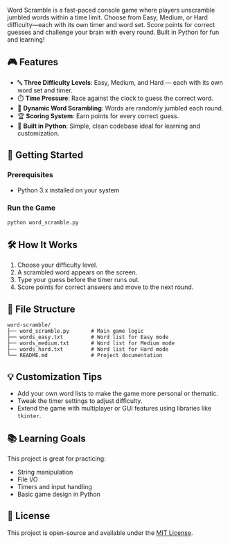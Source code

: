 Word Scramble is a fast-paced console game where players unscramble jumbled words within a time limit. Choose from Easy, Medium, or Hard difficulty—each with its own timer and word set. Score points for correct guesses and challenge your brain with every round. Built in Python for fun and learning!

## 🎮 Features

- 🔤 **Three Difficulty Levels**: Easy, Medium, and Hard — each with its own word set and timer.
- ⏱️ **Time Pressure**: Race against the clock to guess the correct word.
- 🧩 **Dynamic Word Scrambling**: Words are randomly jumbled each round.
- 🏆 **Scoring System**: Earn points for every correct guess.
- 🐍 **Built in Python**: Simple, clean codebase ideal for learning and customization.

## 🚀 Getting Started

### Prerequisites
- Python 3.x installed on your system

### Run the Game
```bash
python word_scramble.py
```

## 🛠️ How It Works

1. Choose your difficulty level.
2. A scrambled word appears on the screen.
3. Type your guess before the timer runs out.
4. Score points for correct answers and move to the next round.

## 📁 File Structure

```
word-scramble/
├── word_scramble.py       # Main game logic
├── words_easy.txt         # Word list for Easy mode
├── words_medium.txt       # Word list for Medium mode
├── words_hard.txt         # Word list for Hard mode
└── README.md              # Project documentation
```

## 💡 Customization Tips

- Add your own word lists to make the game more personal or thematic.
- Tweak the timer settings to adjust difficulty.
- Extend the game with multiplayer or GUI features using libraries like `tkinter`.

## 📚 Learning Goals

This project is great for practicing:
- String manipulation
- File I/O
- Timers and input handling
- Basic game design in Python

## 📜 License

This project is open-source and available under the [MIT License](LICENSE).

